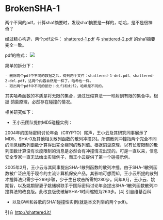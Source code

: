 # BrokenSHA-1

两个不同的pdf，计算sha1摘要时，发现sha1摘要是一样的，哈哈，是不是很神奇？

经过精心构造，两个pdf文件： [shattered-1.pdf](https://github.com/mythkiven/SHAttered/raw/master/shattered-1.pdf) 与 [shattered-2.pdf](https://github.com/mythkiven/SHAttered/raw/master/shattered-2.pdf) 的sha1摘要完全一致。

pdf的格式：
![](https://github.com/mythkiven/SHAttered/raw/master/pdf_format.png)

简单的拆分下：
```
- 删除两个pdf中不同的数据之后，得到两个文件：shattered-1-del.pdf、shattered-2-del.pdf，这两个内容自然是一样了，哈希也一样。
- 取出两个pdf中不同的部分：dif1和dif2，哈希是不同的。
```

其实哈希函数的本质是将无限的集合，通过压缩算法一一映射到有限的集合中。根据  鸽巢原理，必然存在碰撞的情况。


相关研究如下：

- 王小云团队提供MD5碰撞实例：

2004年的国际密码讨论年会（CRYPTO）尾声，王小云及其研究同事展示了MD5、SHA-0及其他相关散列函数的散列冲撞[3]。所谓散列冲撞指两个完全不同的消息经散列函数计算得出完全相同的散列值。根据鸽巢原理，以有长度限制的散列函数计算没有长度限制的消息是必然会有冲撞情况出现的。可是一直以来，信息安全专家一直无法给出实际例子，而王小云提供了第一个碰撞示例。

2005年2月，王小云与其同事提出SHA-1散列函数的散列冲撞。由于SHA-1散列函数被广泛应用于现今的主流计算机保安产品，其影响可想而知。王小云所提的散列冲撞算法只需少于269步骤，少于生日攻击所需的280步。同年8月，王小云、姚期智，以及姚期智妻子姚储枫联手于国际密码讨论年会提出SHA-1散列函数散列冲撞算法的改良版。此改良版使破解SHA-1时间缩短为263步。[4]
引自维基百科

-  以及GWI和谷歌的SHA1碰撞性实例(就是本文列举的两个pdf)。

引自 http://shattered.it/
